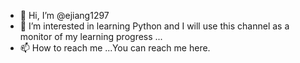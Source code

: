 - 👋 Hi, I’m @ejiang1297
- 👀 I’m interested in learning Python and I will use this channel as a monitor of my learning progress ...
-  📫 How to reach me ...You can reach me here.
<!---
ejiang1297/ejiang1297 is a ✨ special ✨ repository because its `README.md` (this file) appears on your GitHub profile.
You can click the Preview link to take a look at your changes.
--->
